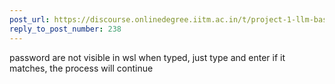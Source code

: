 ```yaml
---
post_url: https://discourse.onlinedegree.iitm.ac.in/t/project-1-llm-based-automation-agent-discussion-thread-tds-jan-2025/164277/240
reply_to_post_number: 238
---
```

password are not visible in wsl when typed, just type and enter if it matches, the process will continue